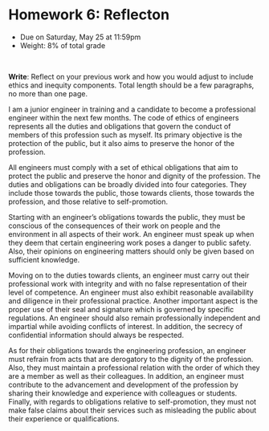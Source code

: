 # Homework 6: Reflecton

- Due on Saturday, May 25 at 11:59pm
- Weight: 8% of total grade

<br>

**Write**: Reflect on your previous work and how you would adjust to include ethics and inequity components. Total length should be a few paragraphs, no more than one page.

  I am a junior engineer in training and a candidate to become a professional engineer within the next few months. The code of ethics of engineers represents all the duties and obligations that govern the conduct of members of this profession such as myself. Its primary objective is the protection of the public, but it also aims to preserve the honor of the profession.
  
  All engineers must comply with a set of ethical obligations that aim to protect the public and preserve the honor and dignity of the profession. The duties and obligations can be broadly divided into four categories. They include those towards the public, those towards clients, those towards the profession, and those relative to self-promotion.
  
  Starting with an engineer’s obligations towards the public, they must be conscious of the consequences of their work on people and the environment in all aspects of their work. An engineer must speak up when they deem that certain engineering work poses a danger to public safety. Also, their opinions on engineering matters should only be given based on sufficient knowledge.
  
  Moving on to the duties towards clients, an engineer must carry out their professional work with integrity and with no false representation of their level of competence. An engineer must also exhibit reasonable availability and diligence in their professional practice. Another important aspect is the proper use of their seal and signature which is governed by specific regulations. An engineer should also remain professionally independent and impartial while avoiding conflicts of interest. In addition, the secrecy of confidential information should always be respected.
  
  As for their obligations towards the engineering profession, an engineer must refrain from acts that are derogatory to the dignity of the profession. Also, they must maintain a professional relation with the order of which they are a member as well as their colleagues. In addition, an engineer must contribute to the advancement and development of the profession by sharing their knowledge and experience with colleagues or students. Finally, with regards to obligations relative to self-promotion, they must not make false claims about their services such as misleading the public about their experience or qualifications.
